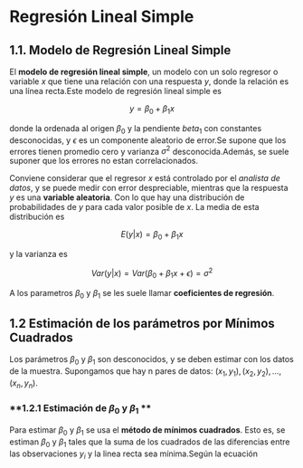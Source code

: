 # **Regresión Lineal Simple**

## **1.1. Modelo de Regresión Lineal Simple**

El **modelo de regresión lineal simple**, un modelo con un solo regresor o variable $x$ que tiene una relación con una respuesta $y$, donde la relación es una línea recta.Este modelo de regresión lineal simple es 

$$y = \beta_0 + \beta_1x \tag{1.1}$$                                        

donde la ordenada al origen $\beta_0$ y la pendiente $beta_1$ con constantes desconocidas, y $\epsilon$ es un componente aleatorio de error.Se supone que los errores tienen promedio cero y varianza $\sigma^2$ desconocida.Además, se suele suponer que los errores no estan correlacionados.

Conviene considerar que el regresor $x$ está controlado por el *analista de datos*, y se puede medir con error despreciable, mientras que la respuesta $y$ es una **variable aleatoria**. Con lo que hay una distribución de probabilidades de $y$ para cada valor posible de $x$. La media de esta distribución es 

$$E(y|x) = \beta_0 + \beta_1x$$

y la varianza es

$$Var(y|x) = Var(\beta_0 + \beta_1x + \epsilon) = \sigma^2$$

A los parametros $\beta_0$ y $\beta_1$ se les suele llamar **coeficientes de regresión**.

## **1.2 Estimación de los parámetros por Mínimos Cuadrados**

Los parámetros $\beta_0$ y $\beta_1$ son desconocidos, y se deben estimar con los datos de la muestra. 
Supongamos que hay n pares de datos: $(x_1,y_1),(x_2,y_2),...,(x_n,y_n)$.

### **1.2.1 Estimación de $\beta_0$ y $\beta_1$ **

Para estimar $\beta_0$ y $\beta_1$ se usa el **método de mínimos cuadrados**. Esto es, se estiman $\beta_0$ y $\beta_1$ tales que la suma de los cuadrados de las diferencias entre las observaciones $y_i$ y la linea recta sea mínima.Según la ecuación